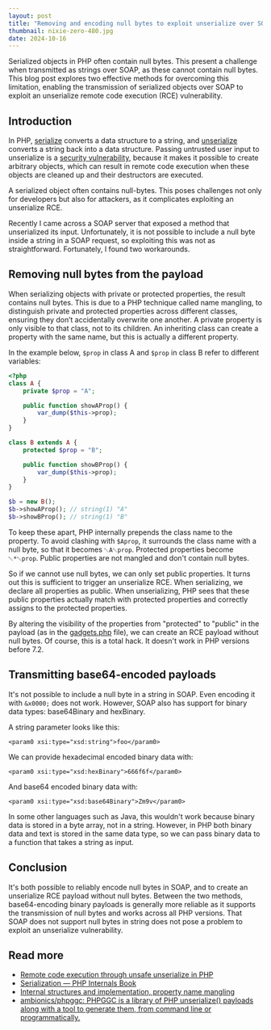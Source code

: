 ```yaml
---
layout: post
title: "Removing and encoding null bytes to exploit unserialize over SOAP"
thumbnail: nixie-zero-480.jpg
date: 2024-10-16
---
```


Serialized objects in PHP often contain null bytes. This present a challenge when transmitted as strings over SOAP, as these cannot contain null bytes. This blog post explores two effective methods for overcoming this limitation, enabling the transmission of serialized objects over SOAP to exploit an unserialize remote code execution (RCE) vulnerability.

## Introduction

In PHP, [serialize](https://www.php.net/serialize) converts a data structure to a string, and [unserialize](https://www.php.net/unserialize) converts a string back into a data structure. Passing untrusted user input to unserialize is a [security vulnerability](/2021/04/04/remote-code-execution-through-unsafe-unserialize/), because it makes it possible to create arbitrary objects, which can result in remote code execution when these objects are cleaned up and their destructors are executed.

A serialized object often contains null-bytes. This poses challenges not only for developers but also for attackers, as it complicates exploiting an unserialize RCE.

Recently I came across a SOAP server that exposed a method that unserialized its input. Unfortunately, it is not possible to include a null byte inside a string in a SOAP request, so exploiting this was not as straightforward. Fortunately, I found two workarounds.

## Removing null bytes from the payload

When serializing objects with private or protected properties, the result contains null bytes. This is due to a PHP technique called name mangling, to distinguish private and protected properties across different classes, ensuring they don’t accidentally overwrite one another. A private property is only visible to that class, not to its children. An inheriting class can create a property with the same name, but this is actually a different property.

In the example below, `$prop` in class A and `$prop` in class B refer to different variables:

```php
<?php
class A {
    private $prop = "A";

    public function showAProp() {
        var_dump($this->prop);
    }
}

class B extends A {
    protected $prop = "B";

    public function showBProp() {
        var_dump($this->prop);
    }
}

$b = new B();
$b->showAProp(); // string(1) "A"
$b->showBProp(); // string(1) "B"
```

To keep these apart, PHP internally prepends the class name to the property. To avoid clashing with `$Aprop`, it surrounds the class name with a null byte, so that it becomes `␀A␀prop`. Protected properties become `␀*␀prop`. Public properties are not mangled and don't contain null bytes.

So if we cannot use null bytes, we can only set public properties. It turns out this is sufficient to trigger an unserialize RCE. When serializing, we declare all properties as public. When unserializing, PHP sees that these public properties actually match with protected properties and correctly assigns to the protected properties.

By altering the visibility of the properties from "protected" to "public" in the payload (as in the [gadgets.php](https://github.com/ambionics/phpggc/blob/master/gadgetchains/Monolog/RCE/1/gadgets.php) file), we can create an RCE payload without null bytes. Of course, this is a total hack. It doesn't work in PHP versions before 7.2.

## Transmitting base64-encoded payloads

It's not possible to include a null byte in a string in SOAP. Even encoding it with `&x0000;` does not work. However, SOAP also has support for binary data types: base64Binary and hexBinary. 

A string parameter looks like this:

```
<param0 xsi:type="xsd:string">foo</param0>
```

We can provide hexadecimal encoded binary data with:

```
<param0 xsi:type="xsd:hexBinary">666f6f</param0>
```

And base64 encoded binary data with:

```
<param0 xsi:type="xsd:base64Binary">Zm9v</param0>
```

In some other languages such as Java, this wouldn't work because binary data is stored in a byte array, not in a string. However, in PHP both binary data and text is stored in the same data type, so we can pass binary data to a function that takes a string as input.

## Conclusion

It's both possible to reliably encode null bytes in SOAP, and to create an unserialize RCE payload without null bytes. Between the two methods, base64-encoding binary payloads is generally more reliable as it supports the transmission of null bytes and works across all PHP versions. That SOAP does not support null bytes in string does not pose a problem to exploit an unserialize vulnerability.

## Read more

* [Remote code execution through unsafe unserialize in PHP](/2021/04/04/remote-code-execution-through-unsafe-unserialize/)
* [Serialization — PHP Internals Book](https://www.phpinternalsbook.com/php5/classes_objects/serialization.html)
* [Internal structures and implementation, property name mangling](https://www.phpinternalsbook.com/php5/classes_objects/internal_structures_and_implementation.html#property-name-mangling)
* [ambionics/phpggc: PHPGGC is a library of PHP unserialize() payloads along with a tool to generate them, from command line or programmatically.](https://github.com/ambionics/phpggc)